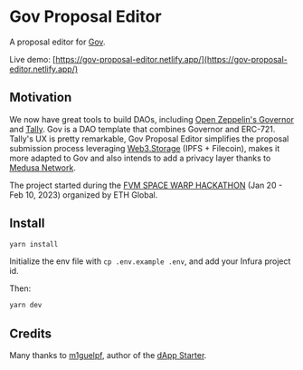 # Gov Proposal Editor

A proposal editor for [Gov](https://github.com/w3hc/gov).

Live demo: [https://gov-proposal-editor.netlify.app/](https://gov-proposal-editor.netlify.app/)

## Motivation

We now have great tools to build DAOs, including [Open Zeppelin's Governor](https://blog.openzeppelin.com/governor-smart-contract/) and [Tally](https://www.tally.xyz/). Gov is a DAO template that combines Governor and ERC-721. Tally's UX is pretty remarkable, Gov Proposal Editor simplifies the proposal submission process leveraging [Web3.Storage](https://web3.storage/) (IPFS + Filecoin), makes it more adapted to Gov and also intends to add a privacy layer thanks to [Medusa Network](https://medusanet.xyz/).

The project started during the [FVM SPACE WARP HACKATHON](https://ethglobal.com/events/spacewarp) (Jan 20 - Feb 10, 2023) organized by ETH Global. 

## Install 

```sh
yarn install
```

Initialize the env file with `cp .env.example .env`, and add your Infura project id. 

Then:

```sh
yarn dev
```

## Credits

Many thanks to [m1guelpf](https://github.com/m1guelpf), author of the [dApp Starter](https://github.com/m1guelpf/dapp-starter).